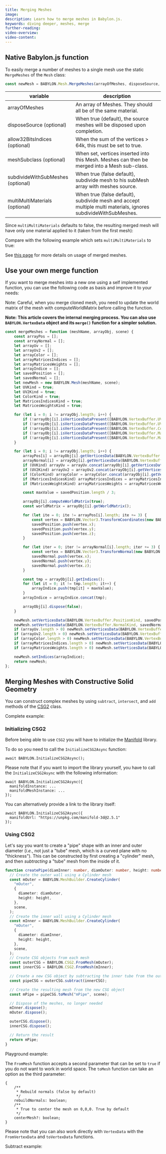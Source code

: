 ```yaml
---
title: Merging Meshes
image:
description: Learn how to merge meshes in Babylon.js.
keywords: diving deeper, meshes, merge
further-reading:
video-overview:
video-content:
---
```


## Native Babylon.js function

To easily merge a number of meshes to a single mesh use the static `MergeMeshes` of the `Mesh` class:

```javascript
const newMesh = BABYLON.Mesh.MergeMeshes(arrayOfMeshes, disposeSource, allow32BitsIndices, meshSubclass, subdivideWithSubMeshes, multiMultiMaterials);
```

| variable                          | description                                                                                                    |
| --------------------------------- | -------------------------------------------------------------------------------------------------------------- |
| arrayOfMeshes                     | An array of Meshes. They should all be of the same material.                                                   |
| disposeSource (optional)          | When true (default), the source meshes will be disposed upon completion.                                       |
| allow32BitsIndices (optional)     | When the sum of the vertices > 64k, this must be set to true.                                                  |
| meshSubclass (optional)           | When set, vertices inserted into this Mesh. Meshes can then be merged into a Mesh sub-class.                   |
| subdivideWithSubMeshes (optional) | When true (false default), subdivide mesh to his subMesh array with meshes source.                             |
| multiMultiMaterials (optional)    | When true (false default), subdivide mesh and accept multiple multi materials, ignores subdivideWithSubMeshes. |

Since `multiMultiMaterials` defaults to false, the resulting merged mesh will have only one material applied to it (taken from the first mesh):

<Playground id="#INZ0Z0#5" title="Merged Meshes Example" description="Simple example of merging meshes together."/>

Compare with the following example which sets `multiMultiMaterials` to true:

<Playground id="#INZ0Z0#59" title="Merging Meshes With Multiple Materials" description="Simple example of merging meshes together with multiple materials."/>

See [this page](/features/featuresDeepDive/materials/using/multiMaterials) for more details on usage of merged meshes.

## Use your own merge function

If you want to merge meshes into a new one using a self implemented function, you can use the following code as basis and improve it to your needs:

Note: Careful, when you merge cloned mesh, you need to update the world matrix of the mesh with computeWorldMatrix before calling the function.

**Note: This article covers the internal merging process. You can also use `BABYLON.VertexData` object and its `merge()` function for a simpler solution.**

```javascript
const mergeMeshes = function (meshName, arrayObj, scene) {
    const arrayPos = [];
    const arrayNormal = [];
    let arrayUv = [];
    let arrayUv2 = [];
    let arrayColor = [];
    let arrayMatricesIndices = [];
    let arrayMatricesWeights = [];
    let arrayIndice = [];
    let savedPosition = [];
    let savedNormal = [];
    let newMesh = new BABYLON.Mesh(meshName, scene);
    let UVKind = true;
    let UV2Kind = true;
    let ColorKind = true;
    let MatricesIndicesKind = true;
    let MatricesWeightsKind = true;

    for (let i = 0; i != arrayObj.length; i++) {
        if (!arrayObj[i].isVerticesDataPresent([BABYLON.VertexBuffer.UVKind])) UVKind = false;
        if (!arrayObj[i].isVerticesDataPresent([BABYLON.VertexBuffer.UV2Kind])) UV2Kind = false;
        if (!arrayObj[i].isVerticesDataPresent([BABYLON.VertexBuffer.ColorKind])) ColorKind = false;
        if (!arrayObj[i].isVerticesDataPresent([BABYLON.VertexBuffer.MatricesIndicesKind])) MatricesIndicesKind = false;
        if (!arrayObj[i].isVerticesDataPresent([BABYLON.VertexBuffer.MatricesWeightsKind])) MatricesWeightsKind = false;
    }

    for (let i = 0; i != arrayObj.length; i++) {
        arrayPos[i] = arrayObj[i].getVerticesData(BABYLON.VertexBuffer.PositionKind);
        arrayNormal[i] = arrayObj[i].getVerticesData(BABYLON.VertexBuffer.NormalKind);
        if (UVKind) arrayUv = arrayUv.concat(arrayObj[i].getVerticesData(BABYLON.VertexBuffer.UVKind));
        if (UV2Kind) arrayUv2 = arrayUv2.concat(arrayObj[i].getVerticesData(BABYLON.VertexBuffer.UV2Kind));
        if (ColorKind) arrayColor = arrayColor.concat(arrayObj[i].getVerticesData(BABYLON.VertexBuffer.ColorKind));
        if (MatricesIndicesKind) arrayMatricesIndices = arrayMatricesIndices.concat(arrayObj[i].getVerticesData(BABYLON.VertexBuffer.MatricesIndicesKind));
        if (MatricesWeightsKind) arrayMatricesWeights = arrayMatricesWeights.concat(arrayObj[i].getVerticesData(BABYLON.VertexBuffer.MatricesWeightsKind));

        const maxValue = savedPosition.length / 3;

        arrayObj[i].computeWorldMatrix(true);
        const worldMatrix = arrayObj[i].getWorldMatrix();

        for (let ite = 0; ite != arrayPos[i].length; ite += 3) {
            const vertex = BABYLON.Vector3.TransformCoordinates(new BABYLON.Vector3(arrayPos[i][ite], arrayPos[i][ite + 1], arrayPos[i][ite + 2]), worldMatrix);
            savedPosition.push(vertex.x);
            savedPosition.push(vertex.y);
            savedPosition.push(vertex.z);
        }

        for (let iter = 0; iter != arrayNormal[i].length; iter += 3) {
            const vertex = BABYLON.Vector3.TransformNormal(new BABYLON.Vector3(arrayNormal[i][iter], arrayNormal[i][iter + 1], arrayNormal[i][iter + 2]), worldMatrix);
            savedNormal.push(vertex.x);
            savedNormal.push(vertex.y);
            savedNormal.push(vertex.z);
        }

        const tmp = arrayObj[i].getIndices();
        for (let it = 0; it != tmp.length; it++) {
            arrayIndice.push(tmp[it] + maxValue);
        }
        arrayIndice = arrayIndice.concat(tmp);

        arrayObj[i].dispose(false);
    }

    newMesh.setVerticesData(BABYLON.VertexBuffer.PositionKind, savedPosition, false);
    newMesh.setVerticesData(BABYLON.VertexBuffer.NormalKind, savedNormal, false);
    if (arrayUv.length > 0) newMesh.setVerticesData(BABYLON.VertexBuffer.UVKind, arrayUv, false);
    if (arrayUv2.length > 0) newMesh.setVerticesData(BABYLON.VertexBuffer.UV2Kind, arrayUv, false);
    if (arrayColor.length > 0) newMesh.setVerticesData(BABYLON.VertexBuffer.ColorKind, arrayUv, false);
    if (arrayMatricesIndices.length > 0) newMesh.setVerticesData(BABYLON.VertexBuffer.MatricesIndicesKind, arrayUv, false);
    if (arrayMatricesWeights.length > 0) newMesh.setVerticesData(BABYLON.VertexBuffer.MatricesWeightsKind, arrayUv, false);

    newMesh.setIndices(arrayIndice);
    return newMesh;
};
```

## Merging Meshes with Constructive Solid Geometry

You can construct complex meshes by using `subtract`, `intersect`, and `add` methods of the [CSG2](/typedoc/classes/babylon.csg2) class.

Complete example:
<Playground id="#0MDAYA" title="Complete CSG2 example" description="Showcase of subtract, intersect and add"/>

### Initializing CSG2

Before being able to use `CSG2` you will have to initialize the [Manifold](https://github.com/elalish/manifold) library.

To do so you need to call the `InitializeCSG2Async` function:

```
await BABYLON.InitializeCSG2Async();
```

Please note that if you want to import the library yourself, you have to call the `InitializeCSG2Async` with the following information:

```
await BABYLON.InitializeCSG2Async({
  manifoldInstance: ...
  manifoldMeshInstance: ...
});
```

You can alternatively provide a link to the library itself:

```
await BABYLON.InitializeCSG2Async({
  manifoldUrl: "https://unpkg.com/manifold-3d@2.5.1"
});
```

### Using CSG2

Let's say you want to create a "pipe" shape with an inner and outer diameter (_i.e._, not just a "tube" mesh, which is a curved plane with no "thickness"). This can be constructed by first creating a "cylinder" mesh, and then _subtracting_ a "tube" mesh from the inside of it.

```typescript
function createPipe(diamInner: number, diamOuter: number, height: number, scene: BABYLON.Scene): BABYLON.Mesh {
  // Create the outer wall using a Cylinder mesh
  const mOuter = BABYLON.MeshBuilder.CreateCylinder(
    "mOuter",
    {
      diameter: diamOuter,
      height: height,
    },
    scene,
  );
  // Create the inner wall using a Cylinder mesh
  const mInner = BABYLON.MeshBuilder.CreateCylinder(
    "mOuter",
    {
      diameter: diamInner,
      height: height,
    },
    scene,
  );
  // Create CSG objects from each mesh
  const outerCSG = BABYLON.CSG2.FromMesh(mOuter);
  const innerCSG = BABYLON.CSG2.FromMesh(mInner);

  // Create a new CSG object by subtracting the inner tube from the outer cylinder
  const pipeCSG = outerCSG.subtract(innerCSG);

  // Create the resulting mesh from the new CSG object
  const mPipe = pipeCSG.toMesh("mPipe", scene);

  // Dispose of the meshes, no longer needed
  mInner.dispose();
  mOuter.dispose();

  outerCSG.dispose();
  innerCSG.dispose();

  // Return the result
  return mPipe;
}
```

Playground example:
<Playground id="#PJQHYV" title="Pipe CSG Example" description="Creating a pipe from 2 cylinders using CSGs."/>

The `FromMesh` function accepts a second parameter that can be set to `true` if you do not want to work in world space.
The `toMesh` function can take an option as the third parameter:

```
{
    /**
     * Rebuild normals (false by default)
     */
    rebuildNormals: boolean;
    /**
     * True to center the mesh on 0,0,0. True by default
     */
    centerMesh?: boolean;
}

```

Please note that you can also work directly with `VertexData` with the `FromVertexData` and `toVertexData` functions.

Subtract example:
<Playground id="#PJQHYV#1" title="CSG Subtract Example" description="Simple example of using a CSG subtract operation."/>
